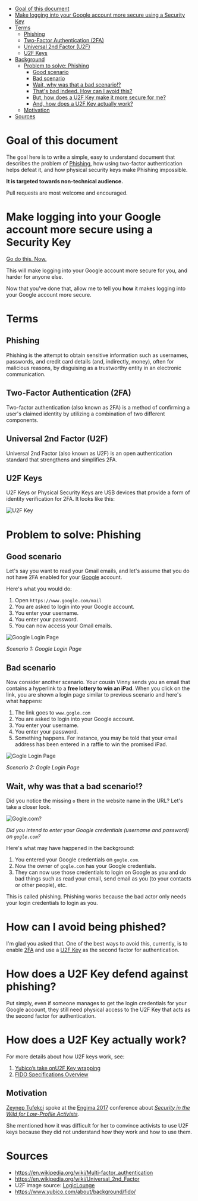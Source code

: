 <!-- TOC depthFrom:1 depthTo:6 withLinks:1 updateOnSave:1 orderedList:0 -->

- [Goal of this document](#goal-of-this-document)
- [Make logging into your Google account more secure using a Security Key](#make-logging-into-your-google-account-more-secure-using-a-security-key)
- [Terms](#terms)
	- [Phishing](#phishing)
	- [Two-Factor Authentication (2FA)](#two-factor-authentication-2fa)
	- [Universal 2nd Factor (U2F)](#universal-2nd-factor-u2f)
	- [U2F Keys](#u2f-keys)
- [Background](#background)
	- [Problem to solve: Phishing](#problem-to-solve-phishing)
		- [Good scenario](#good-scenario)
		- [Bad scenario](#bad-scenario)
		- [Wait, why was that a bad scenario!?](#wait-why-was-that-a-bad-scenario)
		- [That's bad indeed. How can I avoid this?](#thats-bad-indeed-how-can-i-avoid-this)
		- [But, how does a U2F Key make it more secure for me?](#but-how-does-a-u2f-key-make-it-more-secure-for-me)
		- [And, how does a U2F Key actually work?](#and-how-does-a-u2f-key-actually-work)
	- [Motivation](#motivation)
- [Sources](#sources)

<!-- /TOC -->

# Goal of this document

The goal here is to write a simple, easy to understand document that describes
the problem of [Phishing](#phishing), how using two-factor authentication helps
defeat it, and how physical security keys make Phishing impossible.

**It is targeted towards non-technical audience.**

Pull requests are most welcome and encouraged.

# Make logging into your Google account more secure using a Security Key

[Go do this. Now.]()

This will make logging into your Google account more secure for you, and harder
for anyone else.

Now that you've done that, allow me to tell you **how** it makes logging into
your Google account more secure.

# Terms

## Phishing

Phishing is the attempt to obtain sensitive information such as usernames,
passwords, and credit card details (and, indirectly, money), often for malicious
reasons, by disguising as a trustworthy entity in an electronic communication.

## Two-Factor Authentication (2FA)

Two-factor authentication (also known as 2FA) is a method of confirming a user's
claimed identity by utilizing a combination of two different components.

## Universal 2nd Factor (U2F)

Universal 2nd Factor (also known as U2F) is an open authentication standard that
strengthens and simplifies 2FA.

## U2F Keys

U2F Keys or Physical Security Keys are USB devices that provide a form of
identity verification for 2FA. It looks like this:

![U2F Key](U2FKey.jpg)

# Problem to solve: Phishing

## Good scenario

Let's say you want to read your Gmail emails, and let's assume that you do not
have 2FA enabled for your [Google](https://www.google.com) account.

Here's what you would do:

1. Open ```https://www.google.com/mail```
1. You are asked to login into your Google account.
1. You enter your username.
1. You enter your password.
1. You can now access your Gmail emails.

![Google Login Page](GoogleLoginPageSmall.png)

*Scenario 1: Google Login Page*

## Bad scenario

Now consider another scenario. Your cousin Vinny sends you an email that
contains a hyperlink to a **free lottery to win an iPad**. When you click on the
link, you are shown a login page similar to previous scenario and here's what
happens:

1. The link goes to ```www.gogle.com```
1. You are asked to login into your Google account.
1. You enter your username.
1. You enter your password.
1. Something happens. For instance, you may be told that your email address has
been entered in a raffle to win the promised iPad.

![Gogle Login Page](GogleLoginPageSmall.png)

*Scenario 2: Gogle Login Page*

## Wait, why was that a bad scenario!?

Did you notice the missing ```o``` there in the website name in the URL?
Let's take a closer look.

![Gogle.com?](AccountsGogleCom.png)

*Did you intend to enter your Google credentials (username and password) on ```gogle.com```?*

Here's what may have happened in the background:

1. You entered your Google credentials on ```gogle.com```.
1. Now the owner of ```gogle.com``` has your Google credentials.
1. They can now use those credentials to login on Google as you and do bad things such as read your email, send email as you (to your contacts or other people),
etc.

This is called phishing. Phishing works because the bad actor only needs your
login credentials to login as you.

# How can I avoid being phished?

I'm glad you asked that. One of the best ways to avoid this, currently, is to
enable [2FA](#two-factor-authentication-2fa) and use a [U2F Key](#u2f-keys) as
the second factor for authentication.

# How does a U2F Key defend against phishing?

Put simply, even if someone manages to get the login credentials for your Google
account, they still need physical access to the U2F Key that acts as the second
factor for authentication.

# How does a U2F Key actually work?

For more details about how U2F keys work, see:

1. [Yubico’s take onU2F Key wrapping](https://www.yubico.com/2014/11/yubicos-u2f-key-wrapping/)
2. [FIDO Specifications Overview](https://fidoalliance.org/specifications/overview/)

## Motivation

[Zeynep Tufekci](https://en.wikipedia.org/wiki/Zeynep_Tufekci) spoke at the
[Engima 2017](https://www.usenix.org/conference/enigma2017) conference about
*[Security in the Wild for Low-Profile Activists](https://github.com/aawc/Enigma2017Notes#security-in-the-wild-for-low-profile-activists)*.

She mentioned how it was difficult for her to convince activists to use U2F keys
because they did not understand how they work and how to use them.

# Sources

- <https://en.wikipedia.org/wiki/Multi-factor_authentication>
- <https://en.wikipedia.org/wiki/Universal_2nd_Factor>
- U2F image source: [LogicLounge](https://www.youtube.com/watch?v=EVx3QkJ8_J0)
- https://www.yubico.com/about/background/fido/
